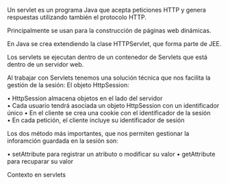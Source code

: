 Un servlet es un programa Java que acepta peticiones HTTP y genera respuestas utilizando también el protocolo HTTP.  

Principalmente se usan para la construcción de páginas web dinámicas.  

En Java se crea extendiendo la clase HTTPServlet, que forma parte de JEE.

Los servlets se ejecutan dentro de un contenedor de Servlets que está dentro de un servidor web.

Al trabajar con Servlets tenemos una solución técnica que nos facilita la gestión de la sesión: El objeto HttpSession:

• HttpSession almacena objetos en el lado del servidor  
• Cada usuario tendrá asociada un objeto HttpSession con un identificador único 
• En el cliente se crea una cookie con el identificador de la sesión  
• En cada petición, el cliente incluye su identificador de sesión

Los dos método más importantes, que nos permiten gestionar la inforamción guardada en la sesión son:

• setAttribute para registrar un atributo o modificar su valor 
• getAttribute para recuparar su valor

Contexto en servlets